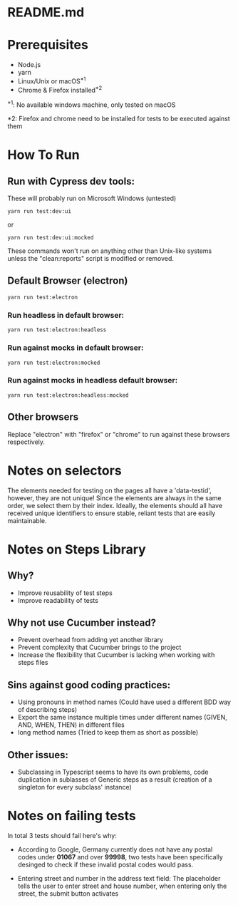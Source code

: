 # README.md

Prerequisites
=============
- Node.js
- yarn
- Linux/Unix or macOS<sup>*1</sup>
- Chrome & Firefox installed<sup>*2</sup>

<sup>*1</sup>: No available windows machine, only tested on macOS

*2: Firefox and chrome need to be installed for tests to be executed against them

How To Run
=============
## Run with Cypress dev tools:
These will probably run on Microsoft Windows (untested)
````
yarn run test:dev:ui
````
or
````
yarn run test:dev:ui:mocked
````
These commands won't run on anything other than Unix-like systems unless the "clean:reports" script is modified or removed.
## Default Browser (electron)
```
yarn run test:electron
```
### Run headless in default browser:
```
yarn run test:electron:headless
```
### Run against mocks in default browser:
```
yarn run test:electron:mocked
```
### Run against mocks in headless default browser:
```
yarn run test:electron:headless:mocked
```
## Other browsers
Replace "electron" with "firefox" or "chrome" to run against these browsers respectively.

Notes on selectors
==================

The elements needed for testing on the pages all have a 'data-testid', however, they are not unique! 
Since the elements are always in the same order, we select them by their index.
Ideally, the elements should all have received unique identifiers to ensure stable, reliant tests that are easily maintainable.

Notes on Steps Library
======================

## Why?
- Improve reusability of test steps
- Improve readability of tests

## Why not use Cucumber instead?
- Prevent overhead from adding yet another library
- Prevent complexity that Cucumber brings to the project
- Increase the flexibility that Cucumber is lacking when working with steps files

## Sins against good coding practices:
- Using pronouns in method names (Could have used a different BDD way of describing steps)
- Export the same instance multiple times under different names (GIVEN, AND, WHEN, THEN) in different files
- long method names (Tried to keep them as short as possible)

## Other issues:
- Subclassing in Typescript seems to have its own problems, code duplication in sublasses of Generic steps as a result (creation of a singleton for every subclass' instance)

Notes on failing tests
======================

In total 3 tests should fail here's why:

- According to Google, Germany currently does not have any postal codes under __01067__ and over __99998__, two tests have been specifically desinged to check if these invalid postal codes would pass.

- Entering street and number in the address text field: The placeholder tells the user to enter street and house number, when entering only the street, the submit button activates